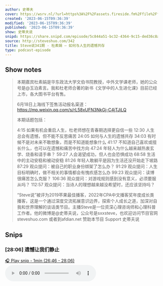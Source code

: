 ```yaml
---
author: 史蒂夫
cover: https://wsrv.nl/?url=https%3A%2F%2Fassets.fireside.fm%2Ffile%2Ffireside-images-2024%2Fpodcasts%2Fimages%2Fb%2Fb25803c6-0112-476c-9dbf-3e0f961a0e9d%2Fcover.jpg%3Fv%3D2&w=200&h=200
created: '2023-06-15T09:36:39'
modified: '2023-06-15T09:36:39'
published: '2023-06-15T09:36:39'
show: 史蒂夫说
snipd: https://share.snipd.com/episode/5c844a51-bc32-4364-9c15-ded36c8a793e
source: http://steveshuo.com/342
title: Steve说341期 - 杜素娟 – 如何与人生的遗憾共存
type: podcast-episode
---
```



## Show notes
> 本期嘉宾杜素娟是华东政法大学文伯书院教授，中外文学课老师，她的公众号是@玉泊素言。我和杜老师合著的新书《文学中的人生进化课》目前已经上市，各大图书平台有售。
> 
> 
> 6月18日上海线下签售活动报名渠道： https://mp.weixin.qq.com/s/rL58xUFN3NkGj-C4jTJiLQ 
> 
> 
> 本期话题包括：
> 
> 
> 4:15 如果有机会重启人生，杜老师想在青春期选择更自信一些 
> 12:30 人生总会有遗憾，但不能不反思痛苦 
> 24:05 如何与人生的遗憾共存 
> 34:03 有时候不是对未来不敢想象，而是不知道能想象什么 
> 41:17 不知道自己喜欢或擅长什么，也可以在遗憾和痛苦中找方向 
> 47:24 年轻人为什么越来越热衷玄学、烧香和请手串？ 
> 59:27 人会渴望成功，但人也会恐惧成功 
> 68:58 生活中的主动安稳和被动安稳 
> 81:26 年轻人敢躺平是因为生活还没开始走下坡路 
> 87:29 观众提问：被自己的职业身份绑架了怎么办？ 
> 91:29 观众提问：人生目标明确时，做不相关的事情都会有愧疚感怎么办 
> 99:23 观众提问：读博很痛苦怎么克服？ 
> 106:36 观众提问：对游戏规则感到没有意义，必须要服从吗？ 
> 112:57 观众提问：当诗人的理想越来越没希望时，还应该坚持吗？
> 
> 
> “Steve说”被评为2019苹果最佳播客，2022年CPA中文播客奖年度成长类播客，这是一个通过深度交流拓展意识边界，探索个人成长之道，加深对自我和世界理解的谈话类节目。主播Steve是一位资深心理咨询师和心理科普工作者。他的微博是@史蒂夫说，公众号是sxxsteve，也欢迎访问节目官网steveshuo.com 或者到afdian.net 赞助本节目
> Support 史蒂夫说

## Snips
### [28:06] 遗憾让我们静止
[🎧 Play snip - 1min️ (26:46 - 28:06)](https://share.snipd.com/snip/c05f672b-1862-4781-b3a1-936c934a5f68)
<audio controls> <source src="https://aphid.fireside.fm/d/1437767933/b25803c6-0112-476c-9dbf-3e0f961a0e9d/234ef71b-e988-4af9-823a-e813af8b6dc2.mp3#t=26:46,28:06"> </audio>
